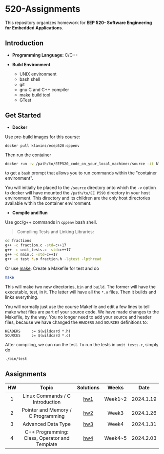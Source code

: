 # 520-Assignments
This repository organizes homework for **EEP 520- Software Engineering for Embedded Applications**.

Introduction
---

- **Programming Language:** C/C++

- **Build Environment**
  - UNIX environment
  - bash shell
  - git
  - gnu C and C++ compiler
  - make build tool
  - GTest

Get Started
---
- **Docker**

Use pre-build images for this course:
```
docker pull klavins/ecep520:cppenv
```
Then run the container
```bash
docker run -v /path/to/EEP520_code_on_your_local_machine:/source -it klavins/ecep520:cppenv bash
```
to get a `bash` prompt that allows you to run commands within the "container environment".

You will initially be placed to the `/source` directory onto which the `-v` option to docker will have mounted the `/path/to/EE P590` directory in your host environment. This directory and its children are the only host directories available within the container environment.

- **Compile and Run**

Use gcc/g++ commands in `cppenv` bash shell.

> Compiling Tests and Linking Libraries:
```bash
cd fractions
g++ -c fraction.c -std=c++17
g++ -c unit_tests.c -std=c++17
g++ -c main.c -std=c++17
g++ -o test *.o fraction.h -lgtest -lpthread
```

Or use [make](https://www.gnu.org/software/make/). Create a Makefile for test and do

```bash
make
```

This will make two new directories, `bin` and `build`. The former will have the executable, test, in it. The latter will have all the `*.o` files. Then it builds and links everything.

You will normally just use the course Makefile and edit a few lines to tell make what files are part of your source code. We have made changes to the Makefile, by the way. You no longer need to add your source and header files, because we have changed the `HEADERS` and `SOURCES` definitions to:

```make
HEADERS     := $(wildcard *.h)
SOURCES     := $(wildcard *.c)
```
After compiling, we can run the test. To run the tests in `unit_tests.c`, simply do
```bash
./bin/test
```

Assignments
---

| HW | Topic | Solutions | Weeks | Date |
| :----: | :----: | :----: | :----: | :----: |
| 1 | Linux Commands / C Introduction | [hw1](https://github.com/OvertheBrain/520-Assignments/tree/main/hw_1) | Week1~2 | 2024.1.19 |
| 2 | Pointer and Memory / C Programming | [hw2](https://github.com/OvertheBrain/520-Assignments/tree/main/hw_2) | Week3 |2024.1.26 |
| 3 | Advanced Data Type | [hw3](https://github.com/OvertheBrain/520-Assignments/tree/main/hw_3/arrays) | Week4 | 2024.1.31 |
| 4 | C++ Programming: Class, Operator and Template | [hw4](https://github.com/OvertheBrain/520-Assignments/tree/main/hw_4) | Week4~5 | 2024.2.03 |
